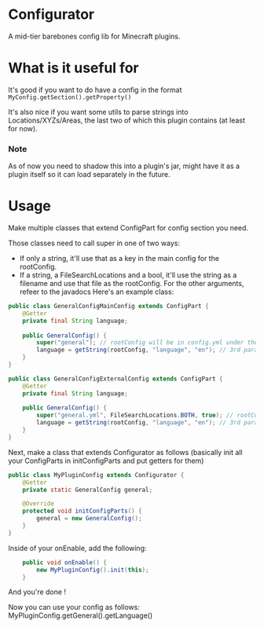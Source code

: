 # Configurator
A mid-tier barebones config lib for Minecraft plugins.

# What is it useful for
It's good if you want to do have a config in the format `MyConfig.getSection().getProperty()`

It's also nice if you want some utils to parse strings into Locations/XYZs/Areas, the last two of which this plugin contains (at least for now).

### Note
As of now you need to shadow this into a plugin's jar, might have it as a plugin itself so it can load separately in the future.

# Usage
Make multiple classes that extend ConfigPart for config section you need.

Those classes need to call super in one of two ways:
- If only a string, it'll use that as a key in the main config for the rootConfig.
- If a string, a FileSearchLocations and a bool, it'll use the string as a filename and use that file as the rootConfig. For the other arguments, refeer to the javadocs
Here's an example class:
```java
public class GeneralConfigMainConfig extends ConfigPart {
    @Getter
    private final String language;
    
    public GeneralConfig() {
        super("general"); // rootConfig will be in config.yml under the key "general" 
        language = getString(rootConfig, "language", "en"); // 3rd parameter is default value. Refeer to the ConfigPart.java file.
    }
}

public class GeneralConfigExternalConfig extends ConfigPart {
    @Getter
    private final String language;
    
    public GeneralConfig() {
        super("general.yml", FileSearchLocations.BOTH, true); // rootConfig will be in general.yml. It'll search for that file in both the plugin and the data folder, and if it doesn't find it in the data folder, it'll create it with the default values inside of the plugin resources.
        language = getString(rootConfig, "language", "en"); // 3rd parameter is default value. Refeer to the ConfigPart.java file.
    }
}
```

Next, make a class that extends Configurator as follows (basically init all your ConfigParts in initConfigParts and put getters for them)
```java
public class MyPluginConfig extends Configurator {
    @Getter
    private static GeneralConfig general;

    @Override
    protected void initConfigParts() {
        general = new GeneralConfig();
    }
}
```

Inside of your onEnable, add the following:
```java
    public void onEnable() {
        new MyPluginConfig().init(this);
    }
```

And you're done !

Now you can use your config as follows:
MyPluginConfig.getGeneral().getLanguage()

